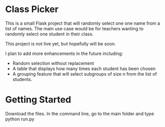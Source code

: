 # Class Picker

This is a small Flask project that will randomly select one one name from a list of names. The main use case would be for teachers wanting to randomly select one student in their class. 

This project is not live yet, but hopefully will be soon.

I plan to add more enhancements in the future including:
- Random selection without replacement
- A table that displays how many times each student has been chosen
- A grouping feature that will select subgroups of size n from the list of students.

# Getting Started
Download the files. 
In the command line, go to the main folder and type python run.py
